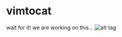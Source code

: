 # vimtocat
wait for it! we are working on this...
![alt tag](https://octodex.github.com/images/pythocat.pn://octodex.github.com/images/pythocat.png)
